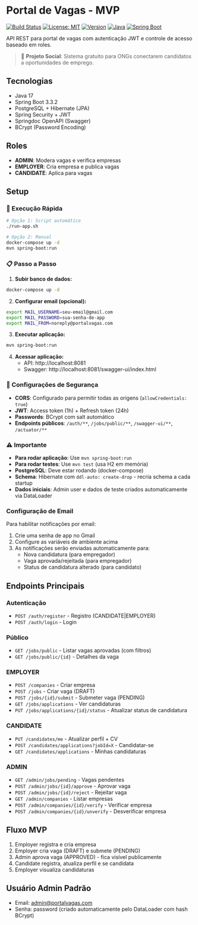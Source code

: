 # Portal de Vagas - MVP

[![Build Status](https://github.com/felipemacedo1/portal-vagas/workflows/CI/badge.svg)](https://github.com/felipemacedo1/portal-vagas/actions)
[![License: MIT](https://img.shields.io/badge/License-MIT-yellow.svg)](https://opensource.org/licenses/MIT)
[![Version](https://img.shields.io/badge/version-0.0.1--SNAPSHOT-blue.svg)](https://github.com/felipemacedo1/portal-vagas/releases)
[![Java](https://img.shields.io/badge/Java-17-orange.svg)](https://openjdk.java.net/projects/jdk/17/)
[![Spring Boot](https://img.shields.io/badge/Spring%20Boot-3.3.x-green.svg)](https://spring.io/projects/spring-boot)

API REST para portal de vagas com autenticação JWT e controle de acesso baseado em roles.

> 🎯 **Projeto Social**: Sistema gratuito para ONGs conectarem candidatos a oportunidades de emprego.

## Tecnologias

- Java 17
- Spring Boot 3.3.2
- PostgreSQL + Hibernate (JPA)
- Spring Security + JWT
- Springdoc OpenAPI (Swagger)
- BCrypt (Password Encoding)

## Roles

- **ADMIN**: Modera vagas e verifica empresas
- **EMPLOYER**: Cria empresa e publica vagas
- **CANDIDATE**: Aplica para vagas

## Setup

### 🚀 Execução Rápida
```bash
# Opção 1: Script automático
./run-app.sh

# Opção 2: Manual
docker-compose up -d
mvn spring-boot:run
```

### 📋 Passo a Passo

1. **Subir banco de dados:**
```bash
docker-compose up -d
```

2. **Configurar email (opcional):**
```bash
export MAIL_USERNAME=seu-email@gmail.com
export MAIL_PASSWORD=sua-senha-de-app
export MAIL_FROM=noreply@portalvagas.com
```

3. **Executar aplicação:**
```bash
mvn spring-boot:run
```

4. **Acessar aplicação:**
   - API: http://localhost:8081
   - Swagger: http://localhost:8081/swagger-ui/index.html

### 🔐 Configurações de Segurança
- **CORS**: Configurado para permitir todas as origens (`allowCredentials: true`)
- **JWT**: Access token (1h) + Refresh token (24h)
- **Passwords**: BCrypt com salt automático
- **Endpoints públicos**: `/auth/**`, `/jobs/public/**`, `/swagger-ui/**`, `/actuator/**`

### ⚠️ Importante
- **Para rodar aplicação**: Use `mvn spring-boot:run`
- **Para rodar testes**: Use `mvn test` (usa H2 em memória)
- **PostgreSQL**: Deve estar rodando (docker-compose)
- **Schema**: Hibernate com `ddl-auto: create-drop` - recria schema a cada startup
- **Dados iniciais**: Admin user e dados de teste criados automaticamente via DataLoader

### Configuração de Email

Para habilitar notificações por email:
1. Crie uma senha de app no Gmail
2. Configure as variáveis de ambiente acima
3. As notificações serão enviadas automaticamente para:
   - Nova candidatura (para empregador)
   - Vaga aprovada/rejeitada (para empregador)
   - Status de candidatura alterado (para candidato)

## Endpoints Principais

### Autenticação
- `POST /auth/register` - Registro (CANDIDATE|EMPLOYER)
- `POST /auth/login` - Login

### Público
- `GET /jobs/public` - Listar vagas aprovadas (com filtros)
- `GET /jobs/public/{id}` - Detalhes da vaga

### EMPLOYER
- `POST /companies` - Criar empresa
- `POST /jobs` - Criar vaga (DRAFT)
- `POST /jobs/{id}/submit` - Submeter vaga (PENDING)
- `GET /jobs/applications` - Ver candidaturas
- `PUT /jobs/applications/{id}/status` - Atualizar status de candidatura

### CANDIDATE
- `PUT /candidates/me` - Atualizar perfil + CV
- `POST /candidates/applications?jobId=X` - Candidatar-se
- `GET /candidates/applications` - Minhas candidaturas

### ADMIN
- `GET /admin/jobs/pending` - Vagas pendentes
- `POST /admin/jobs/{id}/approve` - Aprovar vaga
- `POST /admin/jobs/{id}/reject` - Rejeitar vaga
- `GET /admin/companies` - Listar empresas
- `POST /admin/companies/{id}/verify` - Verificar empresa
- `POST /admin/companies/{id}/unverify` - Desverificar empresa

## Fluxo MVP

1. Employer registra e cria empresa
2. Employer cria vaga (DRAFT) e submete (PENDING)
3. Admin aprova vaga (APPROVED) - fica visível publicamente
4. Candidate registra, atualiza perfil e se candidata
5. Employer visualiza candidaturas

## Usuário Admin Padrão

- Email: admin@portalvagas.com
- Senha: password (criado automaticamente pelo DataLoader com hash BCrypt)
